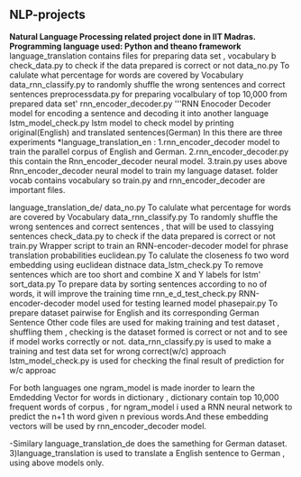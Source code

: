 ## NLP-projects

**Natural Language Processing related project done in IIT Madras. Programming language used: Python and theano framework**
language_translation contains files for preparing data set , vocabulary b
check_data.py to check if the data prepared is correct or not
data_no.py To calulate what percentage for words are covered by Vocabulary 
data_rnn_classify.py to randomly shuffle the wrong sentences and correct sentences
preprocessdata.py for preparing vocalbulary  of top 10,000 from prepared data set'
rnn_encoder_decoder.py '''RNN Enocoder Decoder model for encoding a sentence and decoding it into another language
lstm_model_check.py lstm model to check model by printing original(English) and translated sentences(German)
In this there are three experiments *language_translation_en : 
1.rnn_encoder_decoder model to train the parallel corpus of English and German. 
2.rnn_encoder_decoder.py this contain the Rnn_encoder_decoder neural model.
3.train.py uses above Rnn_encoder_decoder neural model to train my language dataset. 
folder vocab contains vocabulary
so train.py and rnn_encoder_decoder are important files.

language_translation_de/ 
data_no.py To calulate what percentage for words are covered by Vocabulary 
data_rnn_classify.py To randomly shuffle the wrong sentences and correct sentences , that will be used to classying sentences
check_data.py to check if the data prepared is correct or not
train.py Wrapper script to train an RNN-encoder-decoder model for phrase translation probabilities
euclidean.py To calulate the closeness fo two word embedding using euclidean distnace
data_lstm_check.py To remove sentences which are too short and combine X and Y labels for lstm'
sort_data.py To prepare data by sorting sentences according to no of words, it will improve the training time
rnn_e_d_test_check.py RNN-encoder-decoder model used for testing learned model
phasepair.py To prepare dataset pairwise for English and its corresponding German Sentence
Other code files are used for making training and test dataset , shuffling them , checking is the dataset formed is correct or not and to see if model works correctly or not. data_rnn_classify.py is used to make a training and test data set for wrong correct(w/c) approach lstm_model_check.py is used for checking the final result of prediction for w/c approac



For both languages one ngram_model is made inorder to learn the Emdedding Vector for words in dictionary , dictionary contain top 10,000 frequent words of corpus , for ngram_model i used a RNN neural network to predict the n+1 th word given n previous words.And these embedding vectors will be used by rnn_encoder_decoder model.

-Similary language_translation_de does the samething for German dataset. 3)language_translation is used to translate a English sentence to German , using above models only.
